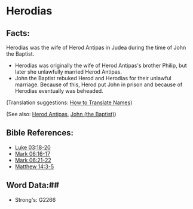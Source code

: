 # Herodias #

## Facts: ##

Herodias was the wife of Herod Antipas in Judea during the time of John the Baptist.

* Herodias was originally the wife of Herod Antipas's brother Philip, but later she unlawfully married Herod Antipas.
* John the Baptist rebuked Herod and Herodias for their unlawful marriage. Because of this, Herod put John in prison and because of Herodias eventually was beheaded.

(Translation suggestions: [How to Translate Names](rc://en/ta/man/translate/translate-names))

(See also: [Herod Antipas](herodantipas.md), [John (the Baptist)](johnthebaptist.md))

## Bible References: ##

* [Luke 03:18-20](rc://en/tn/help/luk/03/18)
* [Mark 06:16-17](rc://en/tn/help/mrk/06/16)
* [Mark 06:21-22](rc://en/tn/help/mrk/06/21)
* [Matthew 14:3-5](rc://en/tn/help/mat/14/03)

## Word Data:##

* Strong's: G2266
